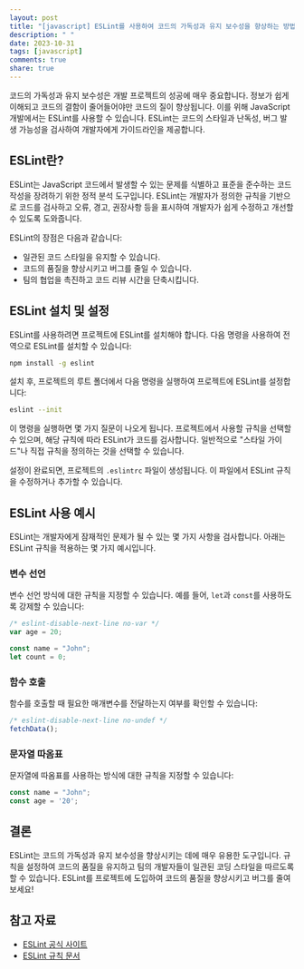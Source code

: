 ```yaml
---
layout: post
title: "[javascript] ESLint를 사용하여 코드의 가독성과 유지 보수성을 향상하는 방법"
description: " "
date: 2023-10-31
tags: [javascript]
comments: true
share: true
---
```


코드의 가독성과 유지 보수성은 개발 프로젝트의 성공에 매우 중요합니다. 정보가 쉽게 이해되고 코드의 결함이 줄어들어야만 코드의 질이 향상됩니다. 이를 위해 JavaScript 개발에서는 ESLint를 사용할 수 있습니다. ESLint는 코드의 스타일과 난독성, 버그 발생 가능성을 검사하여 개발자에게 가이드라인을 제공합니다.

## ESLint란?

ESLint는 JavaScript 코드에서 발생할 수 있는 문제를 식별하고 표준을 준수하는 코드 작성을 장려하기 위한 정적 분석 도구입니다. ESLint는 개발자가 정의한 규칙을 기반으로 코드를 검사하고 오류, 경고, 권장사항 등을 표시하여 개발자가 쉽게 수정하고 개선할 수 있도록 도와줍니다.

ESLint의 장점은 다음과 같습니다:
- 일관된 코드 스타일을 유지할 수 있습니다.
- 코드의 품질을 향상시키고 버그를 줄일 수 있습니다.
- 팀의 협업을 촉진하고 코드 리뷰 시간을 단축시킵니다.

## ESLint 설치 및 설정

ESLint를 사용하려면 프로젝트에 ESLint를 설치해야 합니다. 다음 명령을 사용하여 전역으로 ESLint를 설치할 수 있습니다:

```bash
npm install -g eslint
```

설치 후, 프로젝트의 루트 폴더에서 다음 명령을 실행하여 프로젝트에 ESLint를 설정합니다:

```bash
eslint --init
```

이 명령을 실행하면 몇 가지 질문이 나오게 됩니다. 프로젝트에서 사용할 규칙을 선택할 수 있으며, 해당 규칙에 따라 ESLint가 코드를 검사합니다. 일반적으로 "스타일 가이드"나 직접 규칙을 정의하는 것을 선택할 수 있습니다.

설정이 완료되면, 프로젝트의 `.eslintrc` 파일이 생성됩니다. 이 파일에서 ESLint 규칙을 수정하거나 추가할 수 있습니다.

## ESLint 사용 예시

ESLint는 개발자에게 잠재적인 문제가 될 수 있는 몇 가지 사항을 검사합니다. 아래는 ESLint 규칙을 적용하는 몇 가지 예시입니다.

### 변수 선언

변수 선언 방식에 대한 규칙을 지정할 수 있습니다. 예를 들어, `let`과 `const`를 사용하도록 강제할 수 있습니다:

```javascript
/* eslint-disable-next-line no-var */
var age = 20;

const name = "John";
let count = 0;
```

### 함수 호출

함수를 호출할 때 필요한 매개변수를 전달하는지 여부를 확인할 수 있습니다:

```javascript
/* eslint-disable-next-line no-undef */
fetchData();
```

### 문자열 따옴표

문자열에 따옴표를 사용하는 방식에 대한 규칙을 지정할 수 있습니다:

```javascript
const name = "John";
const age = '20';
```

## 결론

ESLint는 코드의 가독성과 유지 보수성을 향상시키는 데에 매우 유용한 도구입니다. 규칙을 설정하여 코드의 품질을 유지하고 팀의 개발자들이 일관된 코딩 스타일을 따르도록 할 수 있습니다. ESLint를 프로젝트에 도입하여 코드의 품질을 향상시키고 버그를 줄여보세요!

## 참고 자료

- [ESLint 공식 사이트](https://eslint.org/)
- [ESLint 규칙 문서](https://eslint.org/docs/rules/)